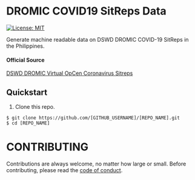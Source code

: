 # DROMIC COVID19 SitReps Data

[![License: MIT](https://img.shields.io/badge/License-MIT-blue.svg)](https://raw.githubusercontent.com/altcoder/[REPO_NAME]/master/LICENSE)

Generate machine readable data on DSWD DROMIC COVID-19 SitReps in the Philippines. 

#### Official Source 

[DSWD DROMIC Virtual OpCen Coronavirus Sitreps](https://dromic.dswd.gov.ph/coronavirus-disease-covid-19-31-dec-2019/)

## Quickstart

1. Clone this repo.

```
$ git clone https://github.com/[GITHUB_USERNAME]/[REPO_NAME].git
$ cd [REPO_NAME]
```

# CONTRIBUTING

Contributions are always welcome, no matter how large or small. Before contributing,
please read the [code of conduct](.github/CODE_OF_CONDUCT.md).
